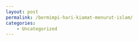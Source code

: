 ```yaml
---
layout: post
permalink: /bermimpi-hari-kiamat-menurut-islam/
categories:
    - Uncategorized
---
```



